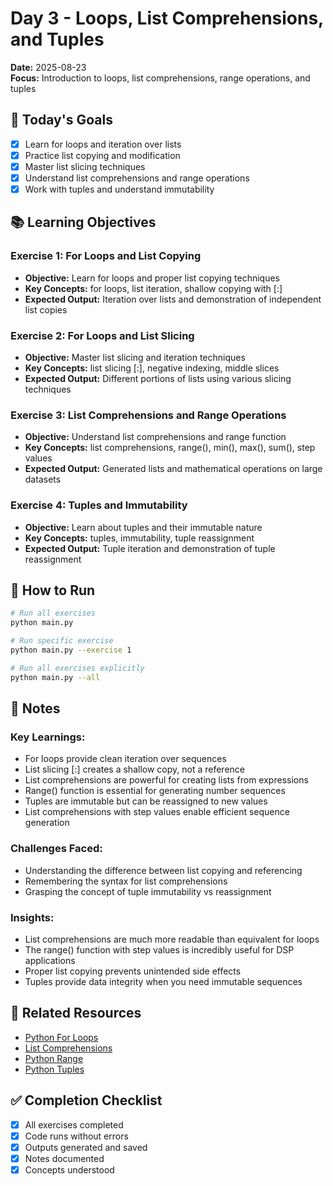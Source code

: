 # Day 3 - Loops, List Comprehensions, and Tuples

**Date:** 2025-08-23  
**Focus:** Introduction to loops, list comprehensions, range operations, and tuples

## 🎯 Today's Goals

- [x] Learn for loops and iteration over lists
- [x] Practice list copying and modification
- [x] Master list slicing techniques
- [x] Understand list comprehensions and range operations
- [x] Work with tuples and understand immutability

## 📚 Learning Objectives

### Exercise 1: For Loops and List Copying
- **Objective:** Learn for loops and proper list copying techniques
- **Key Concepts:** for loops, list iteration, shallow copying with [:]
- **Expected Output:** Iteration over lists and demonstration of independent list copies

### Exercise 2: For Loops and List Slicing
- **Objective:** Master list slicing and iteration techniques
- **Key Concepts:** list slicing [:], negative indexing, middle slices
- **Expected Output:** Different portions of lists using various slicing techniques

### Exercise 3: List Comprehensions and Range Operations
- **Objective:** Understand list comprehensions and range function
- **Key Concepts:** list comprehensions, range(), min(), max(), sum(), step values
- **Expected Output:** Generated lists and mathematical operations on large datasets

### Exercise 4: Tuples and Immutability
- **Objective:** Learn about tuples and their immutable nature
- **Key Concepts:** tuples, immutability, tuple reassignment
- **Expected Output:** Tuple iteration and demonstration of tuple reassignment

## 🚀 How to Run

```bash
# Run all exercises
python main.py

# Run specific exercise
python main.py --exercise 1

# Run all exercises explicitly
python main.py --all
```

## 📝 Notes

### Key Learnings:
- For loops provide clean iteration over sequences
- List slicing [:] creates a shallow copy, not a reference
- List comprehensions are powerful for creating lists from expressions
- Range() function is essential for generating number sequences
- Tuples are immutable but can be reassigned to new values
- List comprehensions with step values enable efficient sequence generation

### Challenges Faced:
- Understanding the difference between list copying and referencing
- Remembering the syntax for list comprehensions
- Grasping the concept of tuple immutability vs reassignment

### Insights:
- List comprehensions are much more readable than equivalent for loops
- The range() function with step values is incredibly useful for DSP applications
- Proper list copying prevents unintended side effects
- Tuples provide data integrity when you need immutable sequences

## 🔗 Related Resources

- [Python For Loops](https://docs.python.org/3/tutorial/controlflow.html#for-statements)
- [List Comprehensions](https://docs.python.org/3/tutorial/datastructures.html#list-comprehensions)
- [Python Range](https://docs.python.org/3/library/stdtypes.html#range)
- [Python Tuples](https://docs.python.org/3/tutorial/datastructures.html#tuples-and-sequences)

## ✅ Completion Checklist

- [x] All exercises completed
- [x] Code runs without errors
- [x] Outputs generated and saved
- [x] Notes documented
- [x] Concepts understood
